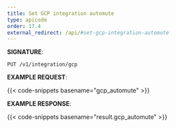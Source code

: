 ```yaml
---
title: Set GCP integration automute
type: apicode
order: 17.4
external_redirect: /api/#set-gcp-integration-automute
---
```



**SIGNATURE**:

`PUT /v1/integration/gcp`


**EXAMPLE REQUEST**:

{{< code-snippets basename="gcp_automute" >}}


**EXAMPLE RESPONSE**:

{{< code-snippets basename="result.gcp_automute" >}}
